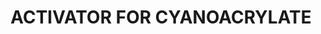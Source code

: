---
layout: product
title: "ACTIVATOR FOR CYANOACRYLATE"
price: "1300" 
desc: "Sredstvo za instant sušenje superlepka"
img_path: "/assets/img/A.MIG-8037.jpg"
brand: "AMMO"
available: true
special_offer: false
new: true
soon: false
cat: "070000"
subcat: "070100"
subsubcat: "070104"
sifra: "A.MIG-8037"
popular: false
---